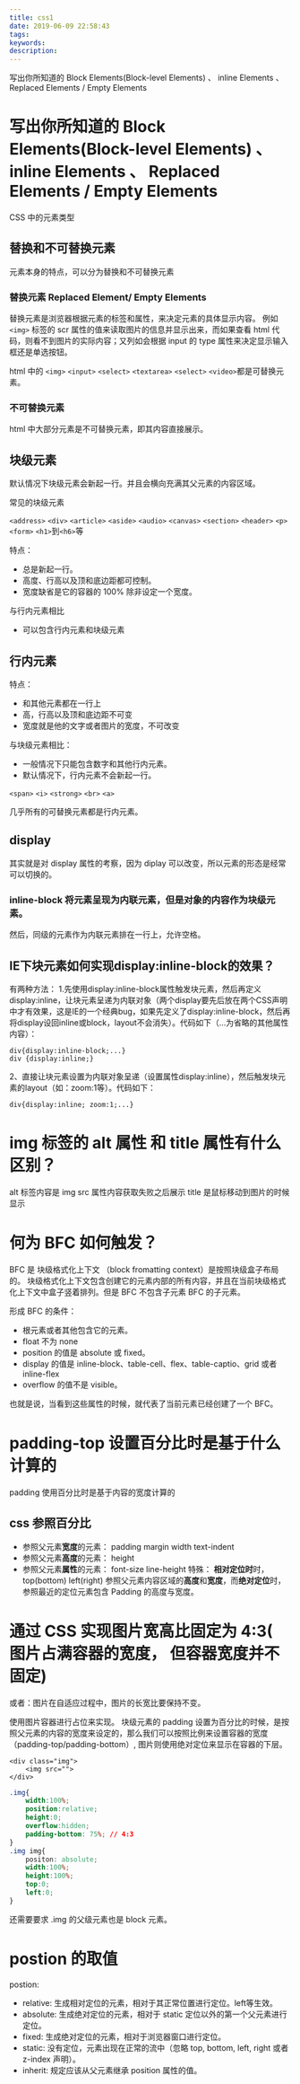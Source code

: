 ```yaml
---
title: css1
date: 2019-06-09 22:58:43
tags:
keywords:
description:
---
```


写出你所知道的 Block Elements(Block-level Elements) 、 inline Elements 、 Replaced Elements / Empty Elements

<!-- more -->

# 写出你所知道的 Block Elements(Block-level Elements) 、 inline Elements 、 Replaced Elements / Empty Elements

CSS 中的元素类型

## 替换和不可替换元素

元素本身的特点，可以分为替换和不可替换元素

### 替换元素 Replaced Element/ Empty Elements

替换元素是浏览器根据元素的标签和属性，来决定元素的具体显示内容。
例如 `<img>` 标签的 scr 属性的值来读取图片的信息并显示出来，而如果查看 html 代码，则看不到图片的实际内容；又列如会根据 input 的 type 属性来决定显示输入框还是单选按钮。

html 中的 `<img>` `<input>` `<select>` `<textarea>` `<select>` `<video>`都是可替换元素。

### 不可替换元素

html 中大部分元素是不可替换元素，即其内容直接展示。

## 块级元素

默认情况下块级元素会新起一行。并且会横向充满其父元素的内容区域。

常见的块级元素

`<address>` `<div>` `<article>` `<aside>` `<audio>` `<canvas>` `<section>` `<header>` `<p>` `<form>` `<h1>`到`<h6>`等

特点：

* 总是新起一行。
* 高度、行高以及顶和底边距都可控制。
* 宽度缺省是它的容器的 100% 除非设定一个宽度。

与行内元素相比

* 可以包含行内元素和块级元素

## 行内元素

特点：

* 和其他元素都在一行上
* 高，行高以及顶和底边距不可变
* 宽度就是他的文字或者图片的宽度，不可改变

与块级元素相比：
* 一般情况下只能包含数字和其他行内元素。
* 默认情况下，行内元素不会新起一行。

`<span>` `<i>` `<strong>` `<br>` `<a>`

几乎所有的可替换元素都是行内元素。

## display

其实就是对 display 属性的考察，因为 diplay 可以改变，所以元素的形态是经常可以切换的。

### inline-block 将元素呈现为内联元素，但是对象的内容作为块级元素。

然后，同级的元素作为内联元素排在一行上，允许空格。

## IE下块元素如何实现display:inline-block的效果？

有两种方法：
1.先使用display:inline-block属性触发块元素，然后再定义display:inline，让块元素呈递为内联对象（两个display要先后放在两个CSS声明中才有效果，这是IE的一个经典bug，如果先定义了display:inline-block，然后再将display设回inline或block，layout不会消失）。代码如下（...为省略的其他属性内容）：

```
div{display:inline-block;...}
div {display:inline;}
```


2、直接让块元素设置为内联对象呈递（设置属性display:inline），然后触发块元素的layout（如：zoom:1等）。代码如下：

```
div{display:inline; zoom:1;...}
```


# img 标签的 alt 属性 和 title 属性有什么区别？

alt 标签内容是 img src 属性内容获取失败之后展示
title 是鼠标移动到图片的时候显示

# 何为 BFC 如何触发？

BFC 是 块级格式化上下文 （block fromatting context）是按照块级盒子布局的。
块级格式化上下文包含创建它的元素内部的所有内容，并且在当前块级格式化上下文中盒子竖着排列。但是 BFC 不包含子元素 BFC 的子元素。

形成 BFC 的条件：
* 根元素或者其他包含它的元素。
* float 不为 none
* position 的值是 absolute 或 fixed。
* display 的值是 inline-block、table-cell、flex、table-captio、grid 或者 inline-flex 
* overflow 的值不是 visible。

也就是说，当看到这些属性的时候，就代表了当前元素已经创建了一个 BFC。



# padding-top 设置百分比时是基于什么计算的

padding 使用百分比时是基于内容的宽度计算的

## css 参照百分比

* 参照父元素**宽度**的元素： padding margin width text-indent
* 参照父元素**高度**的元素： height
* 参照父元素**属性**的元素： font-size line-height
特殊： **相对定位时**时，top(bottom) left(right) 参照父元素内容区域的**高度**和**宽度**，而**绝对定位**时，参照最近的定位元素包含 Padding 的高度与宽度。

# 通过 CSS 实现图片宽高比固定为 4:3( 图片占满容器的宽度， 但容器宽度并不固定)

或者：图片在自适应过程中，图片的长宽比要保持不变。

使用图片容器进行占位来实现。
块级元素的 padding 设置为百分比的时候，是按照父元素的内容的宽度来设定的，那么我们可以按照比例来设置容器的宽度（padding-top/padding-bottom）, 图片则使用绝对定位来显示在容器的下层。

```
<div class="img">
    <img src="">
</div>
```

```css
.img{
    width:100%;
    position:relative;
    height:0;
    overflow:hidden;
    padding-bottom: 75%; // 4:3
}
.img img{
    positon: absolute;
    width:100%;
    height:100%;
    top:0;
    left:0;
}
```
还需要要求 .img 的父级元素也是 block 元素。

# postion 的取值

postion:
* relative: 生成相对定位的元素，相对于其正常位置进行定位。left等生效。
* absolute: 生成绝对定位的元素，相对于 static 定位以外的第一个父元素进行定位。
* fixed: 生成绝对定位的元素，相对于浏览器窗口进行定位。
* static: 没有定位，元素出现在正常的流中（忽略 top, bottom, left, right 或者 z-index 声明）。
* inherit: 规定应该从父元素继承 position 属性的值。

<script src="https://cdn.jsdelivr.net/npm/live2d-widget@3.0.4/lib/L2Dwidget.min.js"></script>
<script type="text/javascript">
L2Dwidget.init();
</script>
